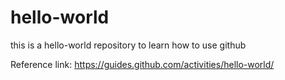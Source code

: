 # hello-world
this is a hello-world repository to learn how to use github

Reference link: https://guides.github.com/activities/hello-world/
